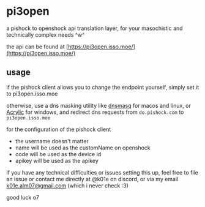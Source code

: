 # pi3open

a pishock to openshock api translation layer, for your masochistic and technically complex needs ^w^

the api can be found at [https://pi3open.isso.moe/](https://pi3open.isso.moe/)

## usage

if the pishock client allows you to change the endpoint yourself, simply set it to pi3open.isso.moe

otherwise, use a dns masking utility like [dnsmasq](https://en.wikipedia.org/wiki/Dnsmasq) for macos and linux, or [Acrylic](https://mayakron.altervista.org/support/acrylic/Home.htm) for windows, and redirect dns requests from `do.pishock.com` to `pi3open.isso.moe`

for the configuration of the pishock client
- the username doesn't matter
- name will be used as the customName on openshock
- code will be used as the device id
- apikey will be used as the apikey

if you have any technical difficulties or issues setting this up, feel free to file an issue or contact me directly at @k01e on discord, or via my email k01e.alm07@gmail.com (which i never check :3)

good luck o7
